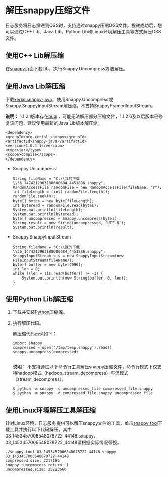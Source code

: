 # 解压snappy压缩文件

日志服务将日志投递到OSS时，支持通过snappy压缩OSS文件。投递成功后，您可以通过C++ Lib、Java Lib、Python Lib和Linux环境解压工具等方式解压OSS文件。

## 使用C++ Lib解压缩

在[snappy](https://github.com/google/snappy)页面下载Lib，执行Snappy.Uncompress方法解压。

## 使用Java Lib解压缩

下载[xerial snappy-java](https://github.com/xerial/snappy-java)，使用Snappy.Uncompress或Snappy.SnappyInputStream解压缩，不支持SnappyFramedInputStream。

**说明：** 1.1.2.1版本存在[bug](https://github.com/xerial/snappy-java/issues/142) ，可能无法解压部分压缩文件，1.1.2.6及以后版本已修复该问题，建议使用最新的Java Lib版本解压缩。

```
<dependency>
<groupId>org.xerial.snappy</groupId>
<artifactId>snappy-java</artifactId>
<version>1.0.4.1</version>
<type>jar</type>
<scope>compile</scope>
</dependency>
```

-   Snappy.Uncompress

    ```
    String fileName = "C:\\我的下载\\36_1474212963188600684_4451886.snappy";
    RandomAccessFile randomFile = new RandomAccessFile(fileName, "r");
    int fileLength = (int) randomFile.length();
    randomFile.seek(0);
    byte[] bytes = new byte[fileLength];
    int byteread = randomFile.read(bytes);
    System.out.println(fileLength);
    System.out.println(byteread);
    byte[] uncompressed = Snappy.uncompress(bytes);
    String result = new String(uncompressed, "UTF-8");
    System.out.println(result);
    ```

-   Snappy.SnappyInputStream

    ```
    String fileName = "C:\\我的下载\\36_1474212963188600684_4451886.snappy";
    SnappyInputStream sis = new SnappyInputStream(new FileInputStream(fileName));
    byte[] buffer = new byte[4096];
    int len = 0;
    while ((len = sis.read(buffer)) != -1) {
        System.out.println(new String(buffer, 0, len));
    }
    ```


## 使用Python Lib解压缩

1.  下载并安装[Python压缩库](https://pypi.org/project/python-snappy/)。

2.  执行解压代码。

    解压缩代码示例如下：

    ```
    import snappy
    compressed = open('/tmp/temp.snappy').read()
    snappy.uncompress(compressed)
                                
    ```

    **说明：** 不支持通过以下命令行工具解压snappy压缩文件，命令行模式下仅支持hadoop模式（hadoop\_stream\_decompress）与流模式（stream\_decompress）。

    ```
    $ python -m snappy -c uncompressed_file compressed_file.snappy
    $ python -m snappy -d compressed_file.snappy uncompressed_file                            
    ```


## 使用Linux环境解压工具解压缩

针对Linux环境，日志服务提供可以解压snappy文件的工具，单击[snappy\_tool](https://logservice-resource.oss-cn-shanghai.aliyuncs.com/tools/snappy_tool)下载工具并执行以下代码解压，其中03\_1453457006548078722\_44148.snappy、03\_1453457006548078722\_44148请根据实际情况替换。

```
./snappy_tool 03_1453457006548078722_44148.snappy 03_1453457006548078722_44148
compressed.size: 2217186
snappy::Uncompress return: 1
uncompressed.size: 25223660
```

